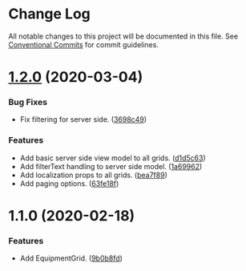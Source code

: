 # Change Log

All notable changes to this project will be documented in this file.
See [Conventional Commits](https://conventionalcommits.org) for commit guidelines.

# [1.2.0](https://git.faithlife.dev/Logos/FaithlifeEquipment/compare/@faithlife/equipment-grid@1.1.0...@faithlife/equipment-grid@1.2.0) (2020-03-04)


### Bug Fixes

* Fix filtering for server side. ([3698c49](https://git.faithlife.dev/Logos/FaithlifeEquipment/commits/3698c494d8e6cb3550bbf2d8bda23827c39d8b13))


### Features

* Add basic server side view model to all grids. ([d1d5c63](https://git.faithlife.dev/Logos/FaithlifeEquipment/commits/d1d5c6374e0a70459231994937b8f3dc9e4e63a0))
* Add filterText handling to server side model. ([1a69962](https://git.faithlife.dev/Logos/FaithlifeEquipment/commits/1a69962b363db508b131ff43d02d4ac2786fe8a0))
* Add localization props to all grids. ([bea7f89](https://git.faithlife.dev/Logos/FaithlifeEquipment/commits/bea7f894f84d25ab22dd0cd34bee27293f19d6b3))
* Add paging options. ([63fe18f](https://git.faithlife.dev/Logos/FaithlifeEquipment/commits/63fe18faadc81ccc9b6000d181c65b0be5500b92))





# 1.1.0 (2020-02-18)


### Features

* Add EquipmentGrid. ([9b0b8fd](https://git.faithlife.dev/Logos/FaithlifeEquipment/commits/9b0b8fd7282a4be8b50ccdb549b4e9813ce158b2))
